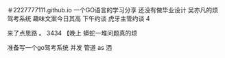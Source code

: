 ＃2227777111.github.io
一个GO语言的学习分享
还没有做毕业设计 
吴亦凡的烦驾考系统
趣味文案今日其高
下午约谈
虎牙主管约谈
4

来了点思路
。
3434 
【晚上
蟒蛇一堆问题真的烦

准备写一个go驾考系统
并发
管道 
as
洒
